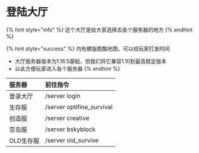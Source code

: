 # 登陆大厅

{% hint style="info" %}
这个大厅是给大家选择去各个服务器的地方
{% endhint %}

{% hint style="success" %}
内有螺旋跑酷地图，可以给玩家打发时间

* 大厅服务器版本为1.16.5基础，但我们将它兼容1.10到最高稳定版本
* 以此方便玩家进入各个服务器
{% endhint %}

| 服务器 | 前往指令 |
| :--- | :--- |
| 登录大厅 | /server login |
| 生存服 | /server optifine\_survival |
| 创造服 | /server creative |
| 空岛服 | /server bskyblock |
| OLD生存服 | /server old\_survive |

